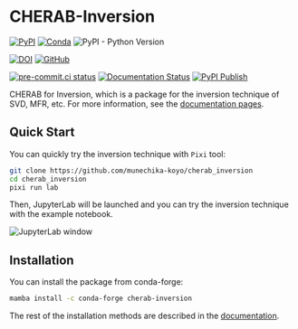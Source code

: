 # CHERAB-Inversion

[![PyPI](https://img.shields.io/pypi/v/cherab-inversion?label=PyPI&logo=PyPI)](https://pypi.org/project/cherab-inversion/)
[![Conda](https://img.shields.io/conda/v/conda-forge/cherab-inversion?logo=anaconda)](https://anaconda.org/conda-forge/cherab-inversion)
![PyPI - Python Version](https://img.shields.io/pypi/pyversions/cherab-inversion?logo=Python)

[![DOI](https://zenodo.org/badge/DOI/10.5281/zenodo.10118752.svg)](https://doi.org/10.5281/zenodo.10118752)
[![GitHub](https://img.shields.io/github/license/munechika-koyo/cherab_inversion)](https://opensource.org/licenses/BSD-3-Clause)

[![pre-commit.ci status](https://results.pre-commit.ci/badge/github/munechika-koyo/cherab_inversion/main.svg)](https://results.pre-commit.ci/latest/github/munechika-koyo/cherab_inversion/main)
[![Documentation Status](https://readthedocs.org/projects/cherab-inversion/badge/?version=latest)](https://cherab-inversion.readthedocs.io/en/latest/?badge=latest)
[![PyPI Publish](https://github.com/munechika-koyo/cherab_inversion/actions/workflows/deploy-pypi.yml/badge.svg)](https://github.com/munechika-koyo/cherab_inversion/actions/workflows/deploy-pypi.yml)


CHERAB for Inversion, which is a package for the inversion technique of SVD, MFR, etc.
For more information, see the [documentation pages](https://cherab-inversion.readthedocs.io/).

Quick Start
-----------
You can quickly try the inversion technique with `Pixi` tool:
```bash
git clone https://github.com/munechika-koyo/cherab_inversion
cd cherab_inversion
pixi run lab
```
Then, JupyterLab will be launched and you can try the inversion technique with the example notebook.

![JupyterLab window](/docs/source/_static/images/quickstart_jupyterlab.webp)

Installation
------------
You can install the package from conda-forge:
```bash
mamba install -c conda-forge cherab-inversion
```

The rest of the installation methods are described in the [documentation](https://cherab-inversion.readthedocs.io/en/latest/installation.html).
